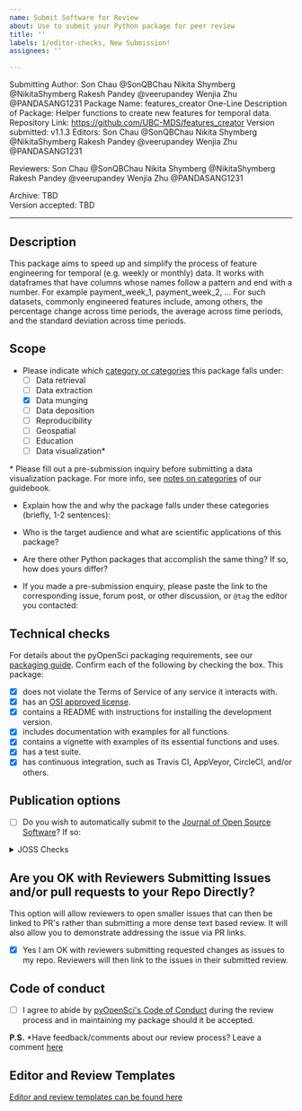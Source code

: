 ```yaml
---
name: Submit Software for Review
about: Use to submit your Python package for peer review
title: ''
labels: 1/editor-checks, New Submission!
assignees: ''

---
```


Submitting Author: 
Son Chau @SonQBChau
Nikita Shymberg @NikitaShymberg
Rakesh Pandey @veerupandey
Wenjia Zhu @PANDASANG1231
Package Name: features_creator
One-Line Description of Package: Helper functions to create new features for temporal data.
Repository Link: <https://github.com/UBC-MDS/features_creator>
Version submitted: v1.1.3
Editors: 
Son Chau @SonQBChau
Nikita Shymberg @NikitaShymberg
Rakesh Pandey @veerupandey
Wenjia Zhu @PANDASANG1231
  
Reviewers: 
Son Chau @SonQBChau
Nikita Shymberg @NikitaShymberg
Rakesh Pandey @veerupandey
Wenjia Zhu @PANDASANG1231  

Archive: TBD  
Version accepted: TBD

---

## Description

  This package aims to speed up and simplify the process of feature engineering for temporal (e.g. weekly or monthly) data. It works with dataframes that have columns whose names follow a pattern and end with a number. For example payment_week_1, payment_week_2, ... For such datasets, commonly engineered features include, among others, the percentage change across time periods, the average across time periods, and the standard deviation across time periods.

## Scope

- Please indicate which [category or categories][PackageCategories] this package falls under:
  - [ ] Data retrieval
  - [ ] Data extraction
  - [x] Data munging
  - [ ] Data deposition
  - [ ] Reproducibility
  - [ ] Geospatial
  - [ ] Education
  - [ ] Data visualization*

\* Please fill out a pre-submission inquiry before submitting a data visualization package. For more info, see [notes on categories][NotesOnCategories] of our guidebook.

- Explain how the and why the package falls under these categories (briefly, 1-2 sentences):

- Who is the target audience and what are scientific applications of this package?  

- Are there other Python packages that accomplish the same thing? If so, how does yours differ?

- If you made a pre-submission enquiry, please paste the link to the corresponding issue, forum post, or other discussion, or `@tag` the editor you contacted:

## Technical checks

For details about the pyOpenSci packaging requirements, see our [packaging guide][PackagingGuide]. Confirm each of the following by checking the box.  This package:

- [x] does not violate the Terms of Service of any service it interacts with.
- [x] has an [OSI approved license][OsiApprovedLicense].
- [x] contains a README with instructions for installing the development version.
- [x] includes documentation with examples for all functions.
- [x] contains a vignette with examples of its essential functions and uses.
- [x] has a test suite.
- [x] has continuous integration, such as Travis CI, AppVeyor, CircleCI, and/or others.

## Publication options

- [ ] Do you wish to automatically submit to the [Journal of Open Source Software][JournalOfOpenSourceSoftware]? If so:

<details>
 <summary>JOSS Checks</summary>  

- [ ] The package has an **obvious research application** according to JOSS's definition in their [submission requirements][JossSubmissionRequirements]. Be aware that completing the pyOpenSci review process **does not** guarantee acceptance to JOSS. Be sure to read their submission requirements (linked above) if you are interested in submitting to JOSS.
- [ ] The package is not a "minor utility" as defined by JOSS's [submission requirements][JossSubmissionRequirements]: "Minor ‘utility’ packages, including ‘thin’ API clients, are not acceptable." pyOpenSci welcomes these packages under "Data Retrieval", but JOSS has slightly different criteria.
- [ ] The package contains a `paper.md` matching [JOSS's requirements][JossPaperRequirements] with a high-level description in the package root or in `inst/`.
- [ ] The package is deposited in a long-term repository with the DOI:

*Note: Do not submit your package separately to JOSS*
  
</details>

## Are you OK with Reviewers Submitting Issues and/or pull requests to your Repo Directly?

This option will allow reviewers to open smaller issues that can then be linked to PR's rather than submitting a more dense text based review. It will also allow you to demonstrate addressing the issue via PR links.

- [x] Yes I am OK with reviewers submitting requested changes as issues to my repo. Reviewers will then link to the issues in their submitted review.

## Code of conduct

- [ ] I agree to abide by [pyOpenSci's Code of Conduct][PyOpenSciCodeOfConduct] during the review process and in maintaining my package should it be accepted.

**P.S.** *Have feedback/comments about our review process? Leave a comment [here][Comments]

## Editor and Review Templates

[Editor and review templates can be found here][Templates]

[PackagingGuide]: https://www.pyopensci.org/contributing-guide/authoring/index.html#packaging-guide

[PackageCategories]: https://www.pyopensci.org/contributing-guide/open-source-software-peer-review/aims-and-scope.html?highlight=data#package-categories

[NotesOnCategories]: https://www.pyopensci.org/contributing-guide/open-source-software-peer-review/aims-and-scope.html?highlight=data#notes-on-categories

[JournalOfOpenSourceSoftware]: http://joss.theoj.org/

[JossSubmissionRequirements]: https://joss.readthedocs.io/en/latest/submitting.html#submission-requirements

[JossPaperRequirements]: https://joss.readthedocs.io/en/latest/submitting.html#what-should-my-paper-contain

[PyOpenSciCodeOfConduct]: https://www.pyopensci.org/contributing-guide/open-source-software-peer-review/code-of-conduct.html?highlight=code%20conduct

[OsiApprovedLicense]: https://opensource.org/licenses

[Templates]: https://www.pyopensci.org/contributing-guide/appendices/templates.html

[Comments]: https://github.com/pyOpenSci/governance/issues/8
